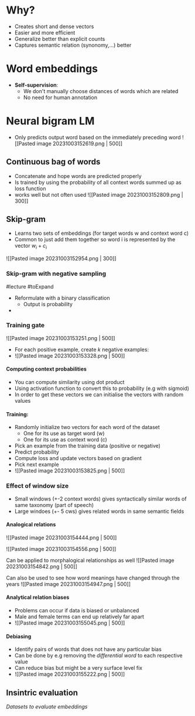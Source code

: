 
# Why?

* Creates short and dense vectors
* Easier and more efficient
* Generalize better than explicit counts
* Captures semantic relation (synonomy,...) better


# Word embeddings

* **Self-supervision**:
	* We don't manually choose distances of words which are related
	* No need for human annotation


# Neural bigram LM

* Only predicts output word based on the immediately preceding word
![[Pasted image 20231003152619.png | 500]]

## Continuous bag of words

* Concatenate and hope words are predicted properly
* Is trained by using the probability of all context words summed up as loss function
* works well but not often used
![[Pasted image 20231003152809.png | 300]]


## Skip-gram

* Learns two sets of embeddings (for target words w and context word c)
* Common to  just add them together so word i is represented by the vector $w_i + c_i$

![[Pasted image 20231003152954.png | 300]]

### Skip-gram with negative sampling
#lecture #toExpand 
* Reformulate with a binary classification
	* Output is probability 
* 

### Training gate
![[Pasted image 20231003153251.png | 500]]

* For each positive example, create $k$ negative examples:
* ![[Pasted image 20231003153328.png | 500]]

#### Computing context probabilities

* You can compute similarity using dot product
* Using activation function to convert this to probability (e.g with sigmoid)
* In order to get these vectors we can initialise the vectors with random values

#### Training:
* Randomly initialize two vectors for each word of the dataset 
	* One for its use as target word (w) 
	* One for its use as context word (c) 
* Pick an example from the training data (positive or negative) 
* Predict probability 
* Compute loss and update vectors based on gradient 
* Pick next example
* ![[Pasted image 20231003153825.png | 500]]


### Effect of window size

* Small windows (+-2 context words) gives syntactically similar words of same taxonomy (part of speech)
* Large windoes (+- 5 cws) gives related words in same semantic fields

#### Analogical relations

![[Pasted image 20231003154444.png | 500]]

![[Pasted image 20231003154556.png | 500]]

Can be applied to morphalogical relationships as well
![[Pasted image 20231003154842.png | 500]]

Can also be used to see how word meanings have changed through the years
![[Pasted image 20231003154947.png | 500]]


#### Analytical relation biases

* Problems can occur if data is biased or unbalanced
* Male and female terms can end up relatively far apart
* ![[Pasted image 20231003155045.png | 500]]

#### Debiasing

* Identify pairs of words that does not have any particular bias
* Can be done by e.g removing the _differential word_ to each respective value
* Can reduce bias but might be a very surface level fix
* ![[Pasted image 20231003155222.png | 500]]


## Insintric evaluation
_Datasets to evaluate embeddings_